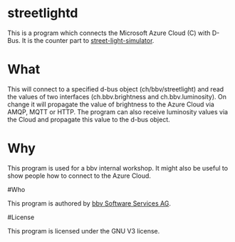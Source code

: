 # streetlightd

This is a program which connects the Microsoft Azure Cloud (C) with D-Bus. 
It is the counter part to [street-light-simulator](https://github.com/bbvch/street-light-simulator). 

# What

This will connect to a specified d-bus object (ch/bbv/streetlight) and read the values of two interfaces (ch.bbv.brightness and ch.bbv.luminosity). 
On change it will propagate the value of brightness to the Azure Cloud via AMQP, MQTT or HTTP. 
The program can also receive luminosity values via the Cloud and propagate this value to the d-bus object. 

# Why

This program is used for a bbv internal workshop. 
It might also be useful to show people how to connect to the Azure Cloud.

#Who

This program is authored by [bbv Software Services AG](https://www.bbv.ch).

#License 

This program is licensed under the GNU V3 license.
